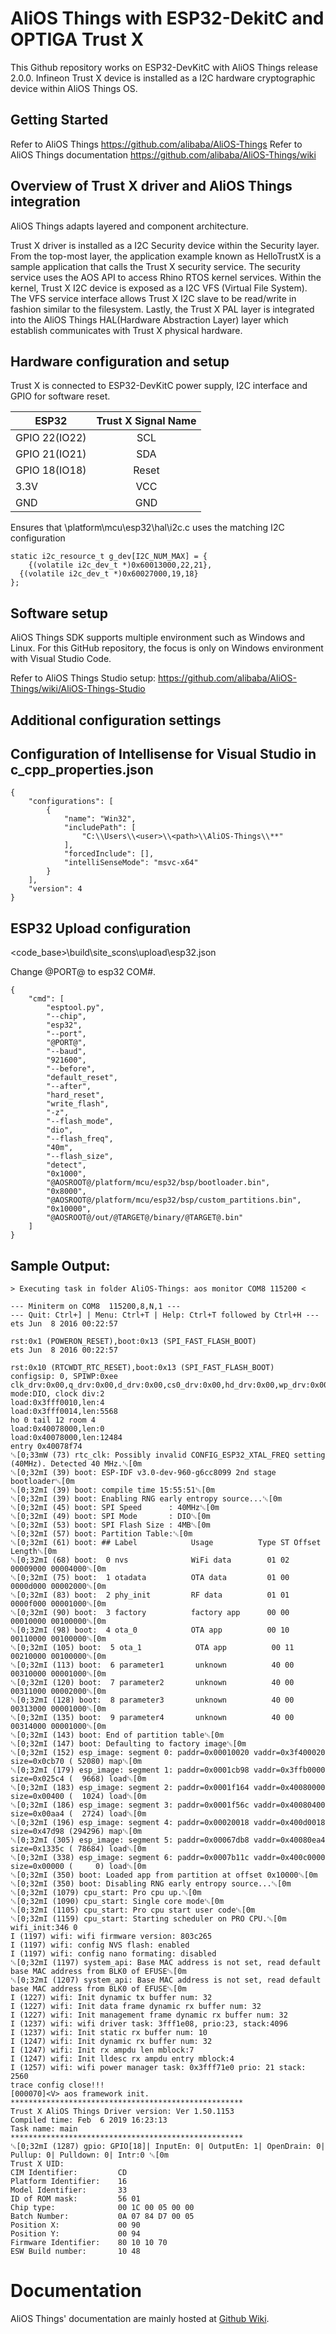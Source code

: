 # AliOS Things with ESP32-DekitC and OPTIGA Trust X

This Github repository works on ESP32-DevKitC with AliOS Things release 2.0.0. Infineon Trust X device is installed as a I2C hardware cryptographic device within AliOS Things OS.

## Getting Started

Refer to AliOS Things https://github.com/alibaba/AliOS-Things
Refer to AliOS Things documentation https://github.com/alibaba/AliOS-Things/wiki

## Overview of Trust X driver and AliOS Things integration

AliOS Things adapts layered and component architecture.

Trust X driver is installed as a I2C Security device within the Security layer.
From the top-most layer, the application example known as HelloTrustX is a sample application that calls the Trust X security service. The security service uses the AOS API to access Rhino RTOS kernel services. Within the kernel, Trust X I2C device is exposed as a I2C VFS (Virtual File System). The VFS service interface allows Trust X I2C slave to be read/write in fashion similar to the filesystem. Lastly, the Trust X PAL layer is integrated into the AliOS Things HAL(Hardware Abstraction Layer) layer which establish communicates with Trust X physical hardware.   

## Hardware configuration and setup

Trust X is connected to ESP32-DevKitC power supply, I2C interface and GPIO for software reset.

|ESP32 | Trust X Signal Name|
|---|:---:|
|GPIO 22(IO22) | SCL |
|GPIO 21(IO21) | SDA |
|GPIO 18(IO18)| Reset |
|3.3V | VCC |
|GND | GND |

Ensures that <AliOS-Things>\platform\mcu\esp32\hal\i2c.c uses the matching I2C configuration
```
static i2c_resource_t g_dev[I2C_NUM_MAX] = {
	{(volatile i2c_dev_t *)0x60013000,22,21},
  {(volatile i2c_dev_t *)0x60027000,19,18}
};
```

## Software setup

AliOS Things SDK supports multiple environment such as Windows and Linux. For this GitHub repository, the focus is only on Windows environment with Visual Studio Code.

Refer to AliOS Things Studio setup:
https://github.com/alibaba/AliOS-Things/wiki/AliOS-Things-Studio

## Additional configuration settings
## Configuration of Intellisense for Visual Studio in c_cpp_properties.json
```
{
    "configurations": [
        {
            "name": "Win32",
            "includePath": [
                "C:\\Users\\<user>\\<path>\\AliOS-Things\\**"
            ],
            "forcedInclude": [],
            "intelliSenseMode": "msvc-x64"
        }
    ],
    "version": 4
}
```


## ESP32 Upload configuration
<code_base>\build\site_scons\upload\esp32.json

Change @PORT@ to esp32 COM#.

```
{
    "cmd": [
        "esptool.py",
        "--chip",
        "esp32",
        "--port",
        "@PORT@",
        "--baud",
        "921600",
        "--before",
        "default_reset",
        "--after",
        "hard_reset",
        "write_flash",
        "-z",
        "--flash_mode",
        "dio",
        "--flash_freq",
        "40m",
        "--flash_size",
        "detect",
        "0x1000",
        "@AOSROOT@/platform/mcu/esp32/bsp/bootloader.bin",
        "0x8000",
        "@AOSROOT@/platform/mcu/esp32/bsp/custom_partitions.bin",
        "0x10000",
        "@AOSROOT@/out/@TARGET@/binary/@TARGET@.bin"
    ]
}
```

## Sample Output:
```
> Executing task in folder AliOS-Things: aos monitor COM8 115200 <

--- Miniterm on COM8  115200,8,N,1 ---
--- Quit: Ctrl+] | Menu: Ctrl+T | Help: Ctrl+T followed by Ctrl+H ---
ets Jun  8 2016 00:22:57

rst:0x1 (POWERON_RESET),boot:0x13 (SPI_FAST_FLASH_BOOT)
ets Jun  8 2016 00:22:57

rst:0x10 (RTCWDT_RTC_RESET),boot:0x13 (SPI_FAST_FLASH_BOOT)
configsip: 0, SPIWP:0xee
clk_drv:0x00,q_drv:0x00,d_drv:0x00,cs0_drv:0x00,hd_drv:0x00,wp_drv:0x00
mode:DIO, clock div:2
load:0x3fff0010,len:4
load:0x3fff0014,len:5568
ho 0 tail 12 room 4
load:0x40078000,len:0
load:0x40078000,len:12484
entry 0x40078f74
␛[0;33mW (73) rtc_clk: Possibly invalid CONFIG_ESP32_XTAL_FREQ setting (40MHz). Detected 40 MHz.␛[0m
␛[0;32mI (39) boot: ESP-IDF v3.0-dev-960-g6cc8099 2nd stage bootloader␛[0m
␛[0;32mI (39) boot: compile time 15:55:51␛[0m
␛[0;32mI (39) boot: Enabling RNG early entropy source...␛[0m
␛[0;32mI (45) boot: SPI Speed      : 40MHz␛[0m
␛[0;32mI (49) boot: SPI Mode       : DIO␛[0m
␛[0;32mI (53) boot: SPI Flash Size : 4MB␛[0m
␛[0;32mI (57) boot: Partition Table:␛[0m
␛[0;32mI (61) boot: ## Label            Usage          Type ST Offset   Length␛[0m
␛[0;32mI (68) boot:  0 nvs              WiFi data        01 02 00009000 00004000␛[0m
␛[0;32mI (75) boot:  1 otadata          OTA data         01 00 0000d000 00002000␛[0m
␛[0;32mI (83) boot:  2 phy_init         RF data          01 01 0000f000 00001000␛[0m
␛[0;32mI (90) boot:  3 factory          factory app      00 00 00010000 00100000␛[0m
␛[0;32mI (98) boot:  4 ota_0            OTA app          00 10 00110000 00100000␛[0m
␛[0;32mI (105) boot:  5 ota_1            OTA app          00 11 00210000 00100000␛[0m
␛[0;32mI (113) boot:  6 parameter1       unknown          40 00 00310000 00001000␛[0m
␛[0;32mI (120) boot:  7 parameter2       unknown          40 00 00311000 00002000␛[0m
␛[0;32mI (128) boot:  8 parameter3       unknown          40 00 00313000 00001000␛[0m
␛[0;32mI (135) boot:  9 parameter4       unknown          40 00 00314000 00001000␛[0m
␛[0;32mI (143) boot: End of partition table␛[0m
␛[0;32mI (147) boot: Defaulting to factory image␛[0m
␛[0;32mI (152) esp_image: segment 0: paddr=0x00010020 vaddr=0x3f400020 size=0x0cb70 ( 52080) map␛[0m
␛[0;32mI (179) esp_image: segment 1: paddr=0x0001cb98 vaddr=0x3ffb0000 size=0x025c4 (  9668) load␛[0m
␛[0;32mI (183) esp_image: segment 2: paddr=0x0001f164 vaddr=0x40080000 size=0x00400 (  1024) load␛[0m
␛[0;32mI (186) esp_image: segment 3: paddr=0x0001f56c vaddr=0x40080400 size=0x00aa4 (  2724) load␛[0m
␛[0;32mI (196) esp_image: segment 4: paddr=0x00020018 vaddr=0x400d0018 size=0x47d98 (294296) map␛[0m
␛[0;32mI (305) esp_image: segment 5: paddr=0x00067db8 vaddr=0x40080ea4 size=0x1335c ( 78684) load␛[0m
␛[0;32mI (338) esp_image: segment 6: paddr=0x0007b11c vaddr=0x400c0000 size=0x00000 (     0) load␛[0m
␛[0;32mI (350) boot: Loaded app from partition at offset 0x10000␛[0m
␛[0;32mI (350) boot: Disabling RNG early entropy source...␛[0m
␛[0;32mI (1079) cpu_start: Pro cpu up.␛[0m
␛[0;32mI (1090) cpu_start: Single core mode␛[0m
␛[0;32mI (1105) cpu_start: Pro cpu start user code␛[0m
␛[0;32mI (1159) cpu_start: Starting scheduler on PRO CPU.␛[0m
wifi_init:346 0
I (1197) wifi: wifi firmware version: 803c265
I (1197) wifi: config NVS flash: enabled
I (1197) wifi: config nano formating: disabled
␛[0;32mI (1197) system_api: Base MAC address is not set, read default base MAC address from BLK0 of EFUSE␛[0m
␛[0;32mI (1207) system_api: Base MAC address is not set, read default base MAC address from BLK0 of EFUSE␛[0m
I (1227) wifi: Init dynamic tx buffer num: 32
I (1227) wifi: Init data frame dynamic rx buffer num: 32
I (1227) wifi: Init management frame dynamic rx buffer num: 32
I (1237) wifi: wifi driver task: 3fff1e08, prio:23, stack:4096
I (1237) wifi: Init static rx buffer num: 10
I (1247) wifi: Init dynamic rx buffer num: 32
I (1247) wifi: Init rx ampdu len mblock:7
I (1247) wifi: Init lldesc rx ampdu entry mblock:4
I (1257) wifi: wifi power manager task: 0x3fff71e0 prio: 21 stack: 2560
trace config close!!!
[000070]<V> aos framework init.
****************************************************
Trust X AliOS Things Driver version: Ver 1.50.1153
Compiled time: Feb  6 2019 16:23:13
Task name: main
****************************************************
␛[0;32mI (1287) gpio: GPIO[18]| InputEn: 0| OutputEn: 1| OpenDrain: 0| Pullup: 0| Pulldown: 0| Intr:0 ␛[0m
Trust X UID:
CIM Identifier:         CD
Platform Identifier:    16
Model Identifier:       33
ID of ROM mask:         56 01
Chip type:              00 1C 00 05 00 00
Batch Number:           0A 07 84 D7 00 05
Position X:             00 90
Position Y:             00 94
Firmware Identifier:    80 10 10 70
ESW Build number:       10 48
```

# Documentation
AliOS Things' documentation are mainly hosted at [Github Wiki](https://github.com/alibaba/AliOS-Things/wiki).
